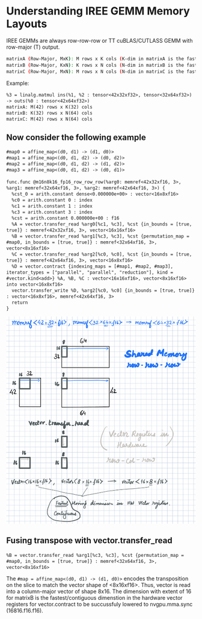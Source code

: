 # Understanding IREE GEMM Memory Layouts
IREE GEMMs are always row-row-row or TT cuBLAS/CUTLASS GEMM with row-major (T) output. 

```bash
matrixA (Row-Major, MxK): M rows x K cols (K-dim in matrixA is the fastest moving dimension in the memory)
matrixB (Row-Major, KxN): K rows x N cols (N-dim in matrixB is the fastest moving dimension in the memory)
matrixC (Row-Major, MxN): M rows x N cols (N-dim in matrixC is the fastest moving dimension in the memory)
```

Example:
```mlir
%3 = linalg.matmul ins(%1, %2 : tensor<42x32xf32>, tensor<32x64xf32>) -> outs(%0 : tensor<42x64xf32>)
matrixA: M(42) rows x K(32) cols 
matrixB: K(32) rows x N(64) cols 
matrixC: M(42) rows x N(64) cols 
```

## Now consider the following example
```mlir
#map0 = affine_map<(d0, d1) -> (d1, d0)>
#map1 = affine_map<(d0, d1, d2) -> (d0, d2)>
#map2 = affine_map<(d0, d1, d2) -> (d1, d2)>
#map3 = affine_map<(d0, d1, d2) -> (d0, d1)>

func.func @m16n8k16_fp16_row_row_row(%arg0: memref<42x32xf16, 3>, %arg1: memref<32x64xf16, 3>, %arg2: memref<42x64xf16, 3>) {
  %cst_0 = arith.constant dense<0.000000e+00> : vector<16x8xf16>
  %c0 = arith.constant 0 : index
  %c1 = arith.constant 1 : index
  %c3 = arith.constant 3 : index
  %cst = arith.constant 0.000000e+00 : f16
  %A = vector.transfer_read %arg0[%c1, %c3], %cst {in_bounds = [true, true]} : memref<42x32xf16, 3>, vector<16x16xf16>
  %B = vector.transfer_read %arg1[%c3, %c3], %cst {permutation_map = #map0, in_bounds = [true, true]} : memref<32x64xf16, 3>, vector<8x16xf16>
  %C = vector.transfer_read %arg2[%c0, %c0], %cst {in_bounds = [true, true]} : memref<42x64xf16, 3>, vector<16x8xf16>
  %D = vector.contract {indexing_maps = [#map1, #map2, #map3], iterator_types = ["parallel", "parallel", "reduction"], kind = #vector.kind<add>} %A, %B, %C : vector<16x16xf16>, vector<8x16xf16> into vector<16x8xf16>
  vector.transfer_write %D, %arg2[%c0, %c0] {in_bounds = [true, true]} : vector<16x8xf16>, memref<42x64xf16, 3>
  return
}
```
![ALT](/media/gemm-row-row-row-42x64x32.png "Example row-row-row GEMM")

## Fusing transpose with vector.transfer_read
```mlir
%B = vector.transfer_read %arg1[%c3, %c3], %cst {permutation_map = #map0, in_bounds = [true, true]} : memref<32x64xf16, 3>, vector<8x16xf16>
```

The `#map = affine_map<(d0, d1) -> (d1, d0)>` encodes the transposition on the
slice to match the vector shape of <8x16xf16>. Thus, vector is read into a column-major
vector of shape 8x16. The dimension with extent of 16 for matrixB is the fastest/contiguous
dimenstion in the hardware vector registers for vector.contract to be succussfuly lowered to
nvgpu.mma.sync (16816.f16.f16).
